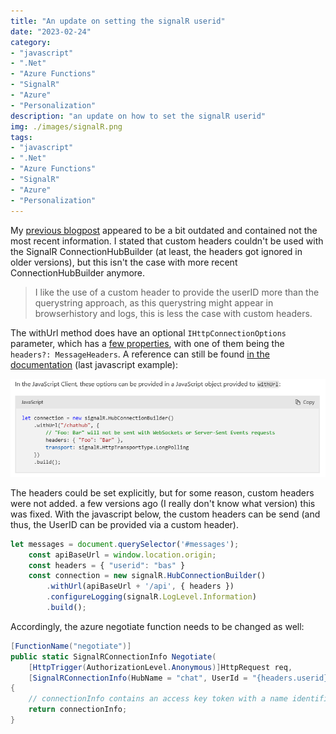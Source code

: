 ```yaml
--- 
title: "An update on setting the signalR userid"
date: "2023-02-24"
category: 
- "javascript"
- ".Net"
- "Azure Functions"
- "SignalR"
- "Azure"
- "Personalization"
description: "an update on how to set the signalR userid"
img: ./images/signalR.png
tags:
- "javascript"
- ".Net"
- "Azure Functions"
- "SignalR"
- "Azure"
- "Personalization"
---
```


My [previous blogpost](../set-signalr-userid-without-authentication) appeared to be a bit outdated and contained not the most recent information. I stated that custom headers couldn't be used with the SignalR ConnectionHubBuilder (at least, the headers got ignored in older versions), but this isn't the case with more recent ConnectionHubBuilder anymore.

> I like the use of a custom header to provide the userID more than the querystring approach, as this querystring might appear in browserhistory and logs, this is less the case with custom headers.

The withUrl method does have an optional ```IHttpConnectionOptions``` parameter, which has a [few properties](https://learn.microsoft.com/en-us/javascript/api/@microsoft/signalr/ihttpconnectionoptions?view=signalr-js-latest), with one of them being the `headers?: MessageHeaders`. A reference can still be found [in the documentation](https://learn.microsoft.com/en-us/aspnet/core/signalr/configuration?view=aspnetcore-5.0&tabs=javascript#configure-client-options-1) (last javascript example):

![code snippet](./images/snippet.png)

The headers could be set explicitly, but for some reason, custom headers were not added. a few versions ago (I really don't know what version) this was fixed. With the javascript below, the custom headers can be send (and thus, the UserID can be provided via a custom header). 

```javascript
let messages = document.querySelector('#messages');
    const apiBaseUrl = window.location.origin;
    const headers = { "userid": "bas" }
    const connection = new signalR.HubConnectionBuilder()
        .withUrl(apiBaseUrl + '/api', { headers })
        .configureLogging(signalR.LogLevel.Information)
        .build();             
```

Accordingly, the azure negotiate function needs to be changed as well:

```csharp
[FunctionName("negotiate")]
public static SignalRConnectionInfo Negotiate(
    [HttpTrigger(AuthorizationLevel.Anonymous)]HttpRequest req,
    [SignalRConnectionInfo(HubName = "chat", UserId = "{headers.userid}")]SignalRConnectionInfo connectionInfo)
{
    // connectionInfo contains an access key token with a name identifier claim set to the identified user
    return connectionInfo;
}
```